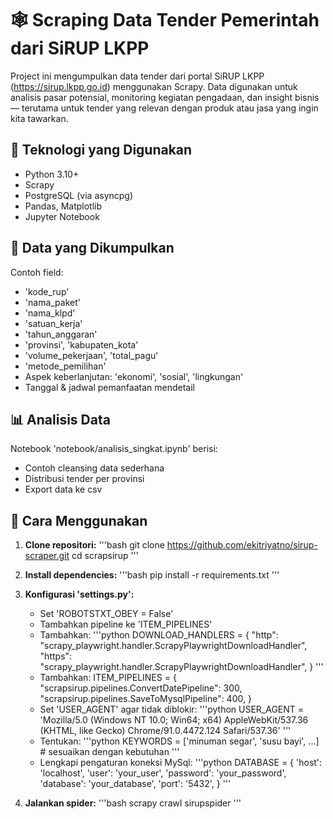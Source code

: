 # 🕸️ Scraping Data Tender Pemerintah dari SiRUP LKPP

Project ini mengumpulkan data tender dari portal SiRUP LKPP (https://sirup.lkpp.go.id) menggunakan Scrapy. Data digunakan untuk analisis pasar potensial, monitoring kegiatan pengadaan, dan insight bisnis — terutama untuk tender yang relevan dengan produk atau jasa yang ingin kita tawarkan.

## 🚀 Teknologi yang Digunakan

- Python 3.10+
- Scrapy
- PostgreSQL (via asyncpg)
- Pandas, Matplotlib
- Jupyter Notebook

## 📄 Data yang Dikumpulkan

Contoh field:
- 'kode_rup'
- 'nama_paket'
- 'nama_klpd'
- 'satuan_kerja'
- 'tahun_anggaran'
- 'provinsi', 'kabupaten_kota'
- 'volume_pekerjaan', 'total_pagu'
- 'metode_pemilihan'
- Aspek keberlanjutan: 'ekonomi', 'sosial', 'lingkungan'
- Tanggal & jadwal pemanfaatan mendetail

## 📊 Analisis Data

Notebook 'notebook/analisis_singkat.ipynb' berisi:
- Contoh cleansing data sederhana
- Distribusi tender per provinsi
- Export data ke csv

## 🔧 Cara Menggunakan

1. **Clone repositori:**
   '''bash
   git clone https://github.com/ekitriyatno/sirup-scraper.git
   cd scrapsirup
   '''

2. **Install dependencies:**
   '''bash
   pip install -r requirements.txt
   '''

3. **Konfigurasi 'settings.py':**
   - Set 'ROBOTSTXT_OBEY = False'
   - Tambahkan pipeline ke 'ITEM_PIPELINES'
   - Tambahkan:
     '''python
     DOWNLOAD_HANDLERS = {
         "http": "scrapy_playwright.handler.ScrapyPlaywrightDownloadHandler",
         "https": "scrapy_playwright.handler.ScrapyPlaywrightDownloadHandler",
     }
     '''
   - Tambahkan:
     ITEM_PIPELINES = {
      "scrapsirup.pipelines.ConvertDatePipeline": 300,
      "scrapsirup.pipelines.SaveToMysqlPipeline": 400,
      } 
   - Set 'USER_AGENT' agar tidak diblokir:
     '''python
     USER_AGENT = 'Mozilla/5.0 (Windows NT 10.0; Win64; x64) AppleWebKit/537.36 (KHTML, like Gecko) Chrome/91.0.4472.124 Safari/537.36'
     '''
   - Tentukan:
     '''python
     KEYWORDS = ['minuman segar', 'susu bayi', ...]  # sesuaikan dengan kebutuhan
     '''
   - Lengkapi pengaturan koneksi MySql:
     '''python
     DATABASE = {
         'host': 'localhost',
         'user': 'your_user',
         'password': 'your_password',
         'database': 'your_database',
         'port': '5432',
     }
     '''

4. **Jalankan spider:**
   '''bash
   scrapy crawl sirupspider
   '''
